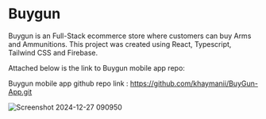 # Buygun

Buygun is an Full-Stack ecommerce store where customers can buy Arms and Ammunitions. This project was created using React, Typescript, Tailwind CSS and Firebase.

Attached below is the link to Buygun mobile app repo:

Buygun mobile app github repo link  : https://github.com/khaymanii/BuyGun-App.git

![Screenshot 2024-12-27 090950](https://github.com/user-attachments/assets/332bd943-e73d-498e-b674-48d97eb6b2e4)
